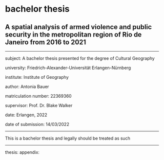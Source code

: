 # bachelor thesis

## A spatial analysis of armed violence and public security in the metropolitan region of Rio de Janeiro from 2016 to 2021

---

subject: A bachelor thesis presented for the degree of Cultural Geography

university: Friedrich-Alexander-Universität Erlangen-Nürnberg

institute: Institute of Geography

author: Antonia Bauer

matriculation number: 22369360

supervisor: Prof. Dr. Blake Walker

date: Erlangen, 2022

date of submission: 14/03/2022

---

This is a bachelor thesis and legally should be treated as such

---

thesis:
appendix: 
